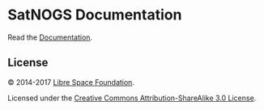 # SatNOGS Documentation

Read the [Documentation](http://docs.satnogs.org).

## License

&copy; 2014-2017 [Libre Space Foundation](https://libre.space).

Licensed under the [Creative Commons Attribution-ShareAlike 3.0 License](LICENSE).
